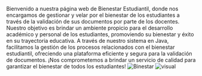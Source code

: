 Bienvenido a nuestra página web de Bienestar Estudiantil, donde nos encargamos de gestionar
y velar por el bienestar de los estudiantes a través de la validación de sus documentos por
parte de los docentes. Nuestro objetivo es brindar un ambiente propicio para el desarrollo 
académico y personal de los estudiantes, promoviendo su bienestar y éxito en su trayectoria
educativa. A través de nuestro sistema en Java, facilitamos la gestión de los procesos
relacionados con el bienestar estudiantil, ofreciendo una plataforma eficiente y segura
para la validación de documentos. ¡Nos comprometemos a brindar un servicio de calidad para
garantizar el bienestar de todos los estudiantes!
![Binestar](https://github.com/JeffersonCartagena/Proyecto5BSoftware/assets/159655177/b03f8b94-cdb1-4bb4-96a0-f1f6a3cefb13)
![visual](https://github.com/JeffersonCartagena/Proyecto5BSoftware/assets/159655177/c6a06741-b672-4268-8ab5-db4ec7f200d5)
